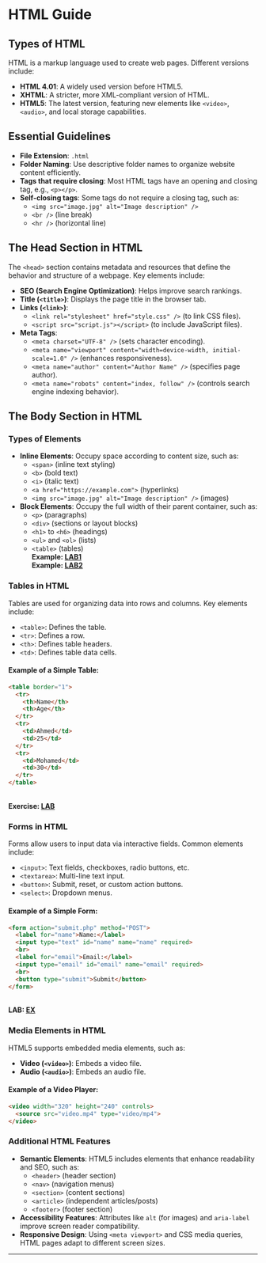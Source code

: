 # HTML Guide

## Types of HTML
HTML is a markup language used to create web pages. Different versions include:
- **HTML 4.01**: A widely used version before HTML5.
- **XHTML**: A stricter, more XML-compliant version of HTML.
- **HTML5**: The latest version, featuring new elements like `<video>`, `<audio>`, and local storage capabilities.

## Essential Guidelines
- **File Extension**: `.html`
- **Folder Naming**: Use descriptive folder names to organize website content efficiently.
- **Tags that require closing**: Most HTML tags have an opening and closing tag, e.g., `<p></p>`.
- **Self-closing tags**: Some tags do not require a closing tag, such as:
  - `<img src="image.jpg" alt="Image description" />`
  - `<br />` (line break)
  - `<hr />` (horizontal line)

## **The Head Section in HTML**
The `<head>` section contains metadata and resources that define the behavior and structure of a webpage. Key elements include:
- **SEO (Search Engine Optimization)**: Helps improve search rankings.
- **Title (`<title>`)**: Displays the page title in the browser tab.
- **Links (`<link>`)**:
  - `<link rel="stylesheet" href="style.css" />` (to link CSS files).
  - `<script src="script.js"></script>` (to include JavaScript files).
- **Meta Tags**:
  - `<meta charset="UTF-8" />` (sets character encoding).
  - `<meta name="viewport" content="width=device-width, initial-scale=1.0" />` (enhances responsiveness).
  - `<meta name="author" content="Author Name" />` (specifies page author).
  - `<meta name="robots" content="index, follow" />` (controls search engine indexing behavior).

## **The Body Section in HTML**

### **Types of Elements**
- **Inline Elements**: Occupy space according to content size, such as:
  - `<span>` (inline text styling)
  - `<b>` (bold text)
  - `<i>` (italic text)
  - `<a href="https://example.com">` (hyperlinks)
  - `<img src="image.jpg" alt="Image description" />` (images) 
- **Block Elements**: Occupy the full width of their parent container, such as:
  - `<p>` (paragraphs)
  - `<div>` (sections or layout blocks)
  - `<h1>` to `<h6>` (headings)
  - `<ul>` and `<ol>` (lists)
  - `<table>` (tables)
  <br> **Example:   [LAB1](https://github.com/Mohamed-Silaya/Fullstack-with-python-ITI-/blob/main/HTML/01_Day1/project/My_info.html)**
  <br> **Example:   [LAB2](https://github.com/Mohamed-Silaya/Fullstack-with-python-ITI-/blob/main/HTML/01_Day1/project/list.html)**

### **Tables in HTML**
Tables are used for organizing data into rows and columns. Key elements include:
- `<table>`: Defines the table.
- `<tr>`: Defines a row.
- `<th>`: Defines table headers.
- `<td>`: Defines table data cells.

#### **Example of a Simple Table:**
```html
<table border="1">
  <tr>
    <th>Name</th>
    <th>Age</th>
  </tr>
  <tr>
    <td>Ahmed</td>
    <td>25</td>
  </tr>
  <tr>
    <td>Mohamed</td>
    <td>30</td>
  </tr>
</table>
```
 <br> **Exercise:   [LAB](https://github.com/Mohamed-Silaya/Fullstack-with-python-ITI-/blob/main/HTML/01_Day1/project/all_data.html)**
### **Forms in HTML**
Forms allow users to input data via interactive fields. Common elements include:
- `<input>`: Text fields, checkboxes, radio buttons, etc.
- `<textarea>`: Multi-line text input.
- `<button>`: Submit, reset, or custom action buttons.
- `<select>`: Dropdown menus.

#### **Example of a Simple Form:**
```html
<form action="submit.php" method="POST">
  <label for="name">Name:</label>
  <input type="text" id="name" name="name" required>
  <br>
  <label for="email">Email:</label>
  <input type="email" id="email" name="email" required>
  <br>
  <button type="submit">Submit</button>
</form>
```
 <br> **LAB:   [EX](https://github.com/Mohamed-Silaya/Fullstack-with-python-ITI-/blob/main/HTML/01_Day1/project/Registration_Form.html)**

### **Media Elements in HTML**
HTML5 supports embedded media elements, such as:
- **Video (`<video>`)**: Embeds a video file.
- **Audio (`<audio>`)**: Embeds an audio file.

#### **Example of a Video Player:**
```html
<video width="320" height="240" controls>
  <source src="video.mp4" type="video/mp4">
</video>
```

### **Additional HTML Features**
- **Semantic Elements**: HTML5 includes elements that enhance readability and SEO, such as:
  - `<header>` (header section)
  - `<nav>` (navigation menus)
  - `<section>` (content sections)
  - `<article>` (independent articles/posts)
  - `<footer>` (footer section)
- **Accessibility Features**: Attributes like `alt` (for images) and `aria-label` improve screen reader compatibility.
- **Responsive Design**: Using `<meta viewport>` and CSS media queries, HTML pages adapt to different screen sizes.

---



